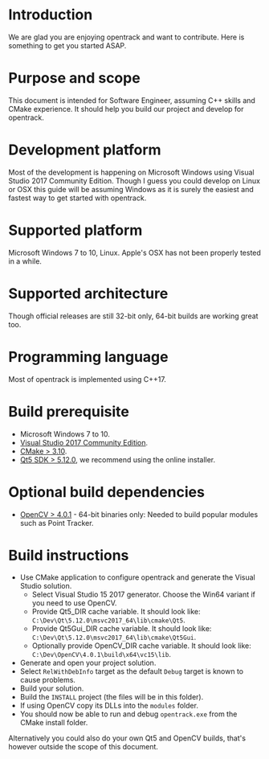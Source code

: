 # Introduction
We are glad you are enjoying opentrack and want to contribute. Here is something to get you started ASAP.

# Purpose and scope
This document is intended for Software Engineer, assuming C++ skills and CMake experience. It should help you build our project and develop for opentrack.

# Development platform
Most of the development is happening on Microsoft Windows using Visual Studio 2017 Community Edition.
Though I guess you could develop on Linux or OSX this guide will be assuming Windows as it is surely the easiest and fastest way to get started with opentrack.

# Supported platform
Microsoft Windows 7 to 10, Linux. Apple's OSX has not been properly tested in a while.

# Supported architecture
Though official releases are still 32-bit only, 64-bit builds are working great too.

# Programming language
Most of opentrack is implemented using C++17.

#  Build prerequisite
* Microsoft Windows 7 to 10.
* [Visual Studio 2017 Community Edition](https://visualstudio.microsoft.com/downloads/).
* [CMake > 3.10](https://cmake.org/download/).
* [Qt5 SDK > 5.12.0](https://www.qt.io/download-qt-installer), we recommend using the online installer.

# Optional build dependencies
* [OpenCV > 4.0.1](http://goo-gl.me/sODLr) - 64-bit binaries only: Needed to build popular modules such as Point Tracker.

# Build instructions
* Use CMake application to configure opentrack and generate the Visual Studio solution.
    * Select Visual Studio 15 2017 generator. Choose the Win64 variant if you need to use OpenCV.
    * Provide Qt5_DIR cache variable. It should look like: `C:\Dev\Qt\5.12.0\msvc2017_64\lib\cmake\Qt5`.
    * Provide Qt5Gui_DIR cache variable. It should look like: `C:\Dev\Qt\5.12.0\msvc2017_64\lib\cmake\Qt5Gui`.
    * Optionally provide OpenCV_DIR cache variable. It should look like: `C:\Dev\OpenCV\4.0.1\build\x64\vc15\lib`.
* Generate and open your project solution.
* Select `RelWithDebInfo` target as the default `Debug` target is known to cause problems.
* Build your solution.
* Build the `INSTALL` project (the files will be in this folder).
* If using OpenCV copy its DLLs into the `modules` folder.
* You should now be able to run and debug `opentrack.exe` from the CMake install folder.

Alternatively you could also do your own Qt5 and OpenCV builds, that's however outside the scope of this document. 